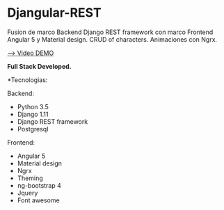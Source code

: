 # Djangular-REST
Fusion de marco Backend Django REST framework con marco Frontend Angular 5 y Material design.
CRUD of characters.
Animaciones con Ngrx.



<a href="https://www.youtube.com/watch?v=X2iSHZvFVzg">--> Video DEMO</a>

<b>Full Stack Developed.</b> 

*Tecnologias:

Backend:
- Python 3.5
- Django 1.11
- Django REST framework
- Postgresql

Frontend:
- Angular 5
- Material design
- Ngrx
- Theming
- ng-bootstrap 4
- Jquery
- Font awesome
